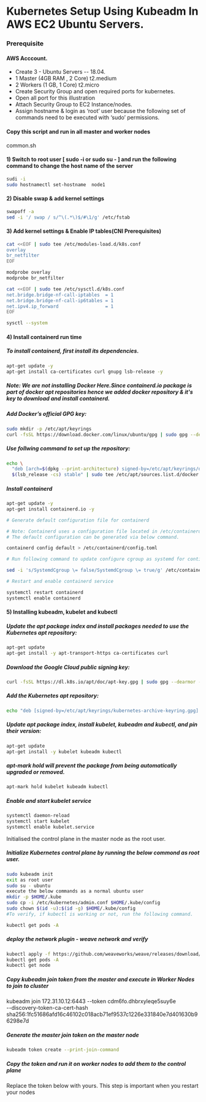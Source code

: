 # Kubernetes Setup Using Kubeadm In AWS EC2 Ubuntu Servers.

### Prerequisite
#### AWS Acccount.
- Create 3 - Ubuntu Servers -- 18.04.
- 1 Master (4GB RAM , 2 Core) t2.medium
- 2 Workers (1 GB, 1 Core) t2.micro
- Create Security Group and open required ports for kubernetes.
- Open all port for this illustration
- Attach Security Group to EC2 Instance/nodes.
- Assign hostname & login as ‘root’ user because the following set of commands need to be executed with ‘sudo’ permissions.


#### Copy this script and run in all master and worker nodes
common.sh

#### 1) Switch to root user [ sudo -i or sudo su - ] and run the following command to change the host name of the server
```sh
sudi -i
sudo hostnamectl set-hostname  node1
```
#### 2) Disable swap & add kernel settings
```sh
swapoff -a
sed -i '/ swap / s/^\(.*\)$/#\1/g' /etc/fstab
```
#### 3) Add  kernel settings & Enable IP tables(CNI Prerequisites)
```sh
cat <<EOF | sudo tee /etc/modules-load.d/k8s.conf
overlay
br_netfilter
EOF

modprobe overlay
modprobe br_netfilter

cat <<EOF | sudo tee /etc/sysctl.d/k8s.conf
net.bridge.bridge-nf-call-iptables  = 1
net.bridge.bridge-nf-call-ip6tables = 1
net.ipv4.ip_forward                 = 1
EOF

sysctl --system
```
#### 4) Install containerd run time

##### To install containerd, first install its dependencies.
```sh
apt-get update -y
apt-get install ca-certificates curl gnupg lsb-release -y
```
##### Note: We are not installing Docker Here.Since containerd.io package is part of docker apt repositories hence we added docker repository & it's key to download and install containerd.

##### Add Docker’s official GPG key:
```sh
sudo mkdir -p /etc/apt/keyrings
curl -fsSL https://download.docker.com/linux/ubuntu/gpg | sudo gpg --dearmor -o /etc/apt/keyrings/docker.gpg
```
##### Use follwing command to set up the repository:
```sh
echo \
  "deb [arch=$(dpkg --print-architecture) signed-by=/etc/apt/keyrings/docker.gpg] https://download.docker.com/linux/ubuntu \
  $(lsb_release -cs) stable" | sudo tee /etc/apt/sources.list.d/docker.list > /dev/null
```
##### Install containerd
```sh
apt-get update -y
apt-get install containerd.io -y

# Generate default configuration file for containerd

# Note: Containerd uses a configuration file located in /etc/containerd/config.toml for specifying daemon level options.
# The default configuration can be generated via below command.

containerd config default > /etc/containerd/config.toml

# Run following command to update configure cgroup as systemd for contianerd.

sed -i 's/SystemdCgroup \= false/SystemdCgroup \= true/g' /etc/containerd/config.toml

# Restart and enable containerd service

systemctl restart containerd
systemctl enable containerd
```
#### 5) Installing kubeadm, kubelet and kubectl

##### Update the apt package index and install packages needed to use the Kubernetes apt repository:
```sh
apt-get update
apt-get install -y apt-transport-https ca-certificates curl
```
##### Download the Google Cloud public signing key:
```sh
curl -fsSL https://dl.k8s.io/apt/doc/apt-key.gpg | sudo gpg --dearmor -o /etc/apt/keyrings/kubernetes-archive-keyring.gpg
```
##### Add the Kubernetes apt repository:
```sh
echo "deb [signed-by=/etc/apt/keyrings/kubernetes-archive-keyring.gpg] https://apt.kubernetes.io/ kubernetes-xenial main" | sudo tee /etc/apt/sources.list.d/kubernetes.list
```
##### Update apt package index, install kubelet, kubeadm and kubectl, and pin their version:
```sh
apt-get update
apt-get install -y kubelet kubeadm kubectl
```
##### apt-mark hold will prevent the package from being automatically upgraded or removed.
```sh
apt-mark hold kubelet kubeadm kubectl
```
##### Enable and start kubelet service
```sh
systemctl daemon-reload
systemctl start kubelet
systemctl enable kubelet.service
```
Initialised the control plane in the master node as the root user.

##### Initialize Kubernetes control plane by running the below commond as root user.
```sh
sudo kubeadm init
exit as root user
sudo su - ubuntu
execute the below commands as a normal ubuntu user
mkdir -p $HOME/.kube
sudo cp -i /etc/kubernetes/admin.conf $HOME/.kube/config
sudo chown $(id -u):$(id -g) $HOME/.kube/config
#To verify, if kubectl is working or not, run the following command.
```
```sh
kubectl get pods -A
```
##### deploy the network plugin - weave network and verify
```sh
kubectl apply -f https://github.com/weaveworks/weave/releases/download/v2.8.1/weave-daemonset-k8s.yaml
kubectl get pods -A
kubectl get node
```
##### Copy kubeadm join token from the master and execute in Worker Nodes to join to cluster
kubeadm join 172.31.10.12:6443 --token cdm6fo.dhbrxyleqe5suy6e \
        --discovery-token-ca-cert-hash sha256:1fc51686afd16c46102c018acb71ef9537c1226e331840e7d401630b96298e7d
        
##### Generate the master join token on the master node
```sh
kubeadm token create --print-join-command
```
##### Copy the token and run it on worker nodes to add them to the control plane
Replace the token below with yours. 
This step is important when you restart your nodes

<!-- kubeadm join 172.31.10.12:6443 --token cdm6fo.dhbrxyleqe5suy6e \
        --discovery-token-ca-cert-hash sha256:1fc51686afd16c46102c018acb71ef9537c1226e331840e7d401630b96298e7d
        -->
